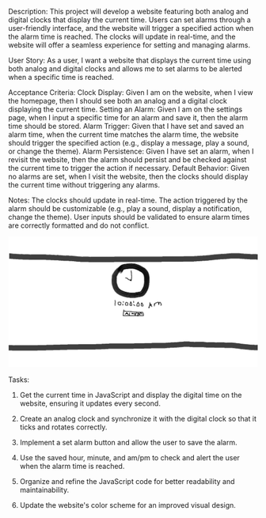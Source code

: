 Description: This project will develop a website featuring both analog and digital clocks that display the current time. Users can set alarms through a user-friendly interface, and the website will trigger a specified action when the alarm time is reached. The clocks will update in real-time, and the website will offer a seamless experience for setting and managing alarms.

User Story: As a user, I want a website that displays the current time using both analog and digital clocks and allows me to set alarms to be alerted when a specific time is reached.

Acceptance Criteria:
Clock Display:
Given I am on the website, when I view the homepage, then I should see both an analog and a digital clock displaying the current time.
Setting an Alarm:
Given I am on the settings page, when I input a specific time for an alarm and save it, then the alarm time should be stored.
Alarm Trigger:
Given that I have set and saved an alarm time, when the current time matches the alarm time, the website should trigger the specified action (e.g., display a message, play a sound, or change the theme).
Alarm Persistence:
Given I have set an alarm, when I revisit the website, then the alarm should persist and be checked against the current time to trigger the action if necessary.
Default Behavior:
Given no alarms are set, when I visit the website, then the clocks should display the current time without triggering any alarms.

Notes:
The clocks should update in real-time.
The action triggered by the alarm should be customizable (e.g., play a sound, display a notification, change the theme).
User inputs should be validated to ensure alarm times are correctly formatted and do not conflict.

![alt text](css/wireframe.png)

Tasks:
1. Get the current time in JavaScript and display the digital time on the website, ensuring it updates every second.

2. Create an analog clock and synchronize it with the digital clock so that it ticks and rotates correctly.

3. Implement a set alarm button and allow the user to save the alarm.

4. Use the saved hour, minute, and am/pm to check and alert the user when the alarm time is reached.

5. Organize and refine the JavaScript code for better readability and maintainability.

6. Update the website's color scheme for an improved visual design.